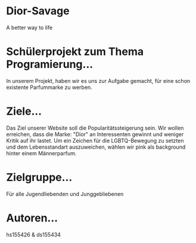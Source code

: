 # Dior-Savage 
A better way to life

# Schülerprojekt zum Thema Programierung...

In unserem Projekt, haben wir es uns zur Aufgabe gemacht, für eine schon existente Parfummarke zu werben.

# Ziele...

Das Ziel unserer Website soll die Popularitätssteigerung sein. Wir wollen erreichen, dass die Marke: "Dior" an Interessenten gewinnt und weniger Kritik auf ihr lastet. Um ein Zeichen für die LGBTQ-Bewegung zu setzten und dem Lebensstandart auszuweichen, wählen wir pink als background hinter einem Männerparfum. 

# Zielgruppe...

Für alle Jugendliebenden und Junggebliebenen

# Autoren...

hs155426 & ds155434
